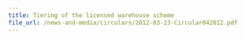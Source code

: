 ```yaml
---
title: Tiering of the licensed warehouse scheme
file_url: /news-and-media/circulars/2012-03-23-Circular042012.pdf
---
```

